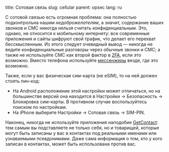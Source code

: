 title: Сотовая связь
slug: cellular
parent: opsec
lang: ru

С сотовой связью есть огромная проблема: она полностью подконтрольна нашим *недоброжелателям*, а значит, содержание ваших звонков и СМС никогда нельзя считать конфиденциальным. Это, однако, не относится к мобильному интернету: все современные приложения и сайты шифруют свой трафик, что делает его перехват бессмысленным. Из этого следует очевидный вывод — никогда не ведите конфиденциальные разговоры через обычные звонки и СМС; а также не используйте СМС как второй фактор в [2FA](/pages/2fa.html), если это возможно. Вместо телефона используйте [мессенжеры](/pages/messengers.html) везде, где это возможно.

Также, если у вас физическая сим-карта (не eSIM), то на ней должен стоять пин-код:

- На Android расположение этой настройки может отличаться, но на большинстве версий она находится в Настройки → Безопасность → Блокировка сим-карты. В противном случае воспользуйтесь поиском по настройкам.
- На iPhone выберите Настройки → Сотовая связь → SIM-PIN.

Наконец, никогда не используйте приложения наподобие [GetContact](https://meduza.io/feature/2018/02/28/kak-ya-zapisan-v-kontaktah-druzey): тем самым вы подставляете не только себя, но и товарищей, которые могут быть записаны у вас в контактах под реальными именами или узнаваемыми псевдонимами. Даже сама информация о том, кто у кого записан в контактах, может быть использована против вас.
